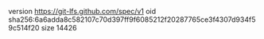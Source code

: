 version https://git-lfs.github.com/spec/v1
oid sha256:6a6adda8c582107c70d397ff9f6085212f20287765ce3f4307d934f59c514f20
size 14426
